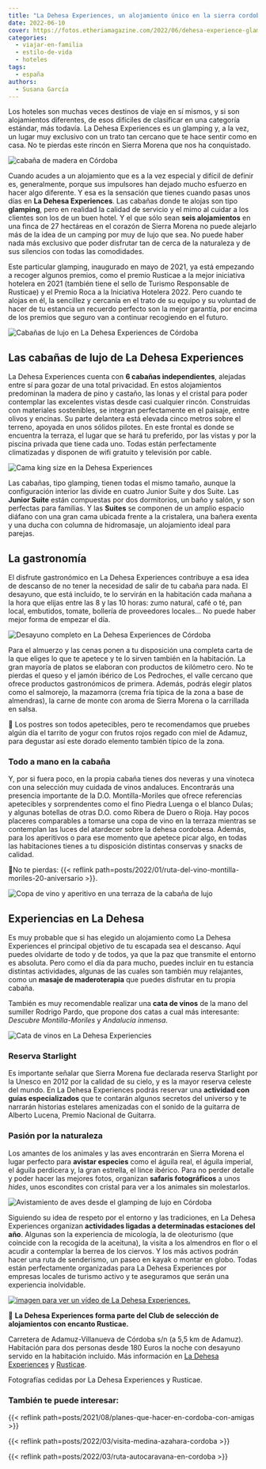 ```yaml
---
title: "La Dehesa Experiences, un alojamiento único en la sierra cordobesa"
date: 2022-06-10
cover: https://fotos.etheriamagazine.com/2022/06/dehesa-experience-glamping.jpg
categories: 
  - viajar-en-familia
  - estilo-de-vida
  - hoteles
tags: 
  - españa
authors: 
  - Susana García
---
```


Los hoteles son muchas veces destinos de viaje en sí mismos, y si son alojamientos diferentes, de esos difíciles de clasificar en una categoría estándar, más todavía. La Dehesa Experiences es un glamping y, a la vez, un lugar muy exclusivo con un trato tan cercano que te hace sentir como en casa. No te pierdas este rincón en Sierra Morena que nos ha conquistado.

![cabaña de madera en Córdoba](https://fotos.etheriamagazine.com/2022/06/dehesa-experience-glamping.jpg "Cabaña tipo glamping en La Dehesa Experience.")

Cuando acudes a un alojamiento que es a la vez especial y difícil de definir es, 
generalmente, porque sus impulsores han dejado mucho esfuerzo en hacer algo diferente. Y 
esa es la sensación que tienes cuando pasas unos días en **La Dehesa Experiences**. Las 
cabañas donde te alojas son tipo **glamping**, pero en realidad la calidad de servicio y 
el mimo al cuidar a los clientes son los de un buen hotel. Y el que sólo sean **seis 
alojamientos** en una finca de 27 hectáreas en el corazón de Sierra Morena no puede 
alejarlo más de la idea de un camping por muy de lujo que sea. No puede haber nada más 
exclusivo que poder disfrutar tan de cerca de la naturaleza y de sus silencios con todas 
las comodidades. 

Este particular glamping, inaugurado en mayo de 2021, ya está empezando a recoger 
algunos premios, como el premio Rusticae a la mejor iniciativa hotelera en 2021 (también 
tiene el sello de Turismo Responsable de Rusticae) y el Premio Roca a la Iniciativa 
Hotelera 2022. Pero cuando te alojas en él, la sencillez y cercanía en el trato de su 
equipo y su voluntad de hacer de tu estancia un recuerdo perfecto son la mejor garantía, 
por encima de los premios que seguro van a continuar recogiendo en el futuro. 

![Cabañas de lujo en La Dehesa Experiences de Córdoba](https://fotos.etheriamagazine.com/2022/06/dehesa-experiences-finca.jpg "Finca de La Dehesa Experience.")

## Las cabañas de lujo de La Dehesa Experiences

La Dehesa Experiences cuenta con **6 cabañas independientes**, alejadas entre sí para 
gozar de una total privacidad. En estos alojamientos predominan la madera de pino y 
castaño, las lonas y el cristal para poder contemplar las excelentes vistas desde casi 
cualquier rincón. Construidas con materiales sostenibles, se integran perfectamente en 
el paisaje, entre olivos y encinas. Su parte delantera está elevada cinco metros sobre 
el terreno, apoyada en unos sólidos pilotes. En este frontal es donde se encuentra la 
terraza, el lugar que se hará tu preferido, por las vistas y por la piscina privada que 
tiene cada uno. Todas están perfectamente climatizadas y disponen de wifi gratuito y 
televisión por cable. 

![Cama king size en la Dehesa Experiences](https://fotos.etheriamagazine.com/2022/06/dehesa-experiences-suite.jpg "Interior de la Suite en La Dehesa Experiences.")

Las cabañas, tipo glamping, tienen todas el mismo tamaño, aunque la configuración 
interior las divide en cuatro Junior Suite y dos Suite. Las **Junior Suite** están 
compuestas por dos dormitorios, un baño y salón, y son perfectas para familias. Y las 
**Suites** se componen de un amplio espacio diáfano con una gran cama ubicada frente a 
la cristalera, una bañera exenta y una ducha con columna de hidromasaje, un alojamiento 
ideal para parejas. 

## La gastronomía

El disfrute gastronómico en La Dehesa Experiences contribuye a esa idea de descanso de 
no tener la necesidad de salir de tu cabaña para nada. El desayuno, que está incluido, 
te lo servirán en la habitación cada mañana a la hora que elijas entre las 8 y las 10 
horas: zumo natural, café o té, pan local, embutidos, tomate, bollería de proveedores 
locales… No puede haber mejor forma de empezar el día. 

![Desayuno completo en  La Dehesa Experiences de Córdoba](https://fotos.etheriamagazine.com/2022/06/dehesa-experiences-desayuno.jpg "Completo desayuno en la cabaña de La Dehesa Experiences.")

Para el almuerzo y las cenas ponen a tu disposición una completa carta de la que eliges 
lo que te apetece y te lo sirven también en la habitación. La gran mayoría de platos se 
elaboran con productos de kilómetro cero. No te pierdas el queso y el jamón ibérico de 
Los Pedroches, el valle cercano que ofrece productos gastronómicos de primera. Además, 
podrás elegir platos como el salmorejo, la mazamorra (crema fría típica de la zona a 
base de almendras), la carne de monte con aroma de Sierra Morena o la carrillada en 
salsa. 

📌 Los postres son todos apetecibles, pero te recomendamos que pruebes algún día el 
tarrito de yogur con frutos rojos regado con miel de Adamuz, para degustar así este 
dorado elemento también típico de la zona. 

### Todo a mano en la cabaña

Y, por si fuera poco, en la propia cabaña tienes dos neveras y una vinoteca con una 
selección muy cuidada de vinos andaluces. Encontrarás una presencia importante de la 
D.O. Montilla-Moriles que ofrece referencias apetecibles y sorprendentes como el fino 
Piedra Luenga o el blanco Dulas; y algunas botellas de otras D.O. como Ribera de Duero o 
Rioja. Hay pocos placeres comparables a tomarse una copa de vino en la terraza mientras 
se contemplan las luces del atardecer sobre la dehesa cordobesa. Además, para los 
aperitivos o para ese momento que apetece picar algo, en todas las habitaciones tienes a 
tu disposición distintas conservas y snacks de calidad. 

📌No te pierdas: {{< reflink 
path=posts/2022/01/ruta-del-vino-montilla-moriles-20-aniversario >}}. 

![Copa de vino y aperitivo en una terraza de la cabaña de lujo](https://fotos.etheriamagazine.com/2022/06/la-dehesa-experiences-vino.jpg "Aperitivo en el glamping de La Dehesa Experiences.")

## Experiencias en La Dehesa

Es muy probable que si has elegido un alojamiento como La Dehesa Experiences el 
principal objetivo de tu escapada sea el descanso. Aquí puedes olvidarte de todo y de 
todos, ya que la paz que transmite el entorno es absoluta. Pero como el día da para 
mucho, puedes incluir en tu estancia distintas actividades, algunas de las cuales son 
también muy relajantes, como un **masaje de maderoterapia** que puedes disfrutar en tu 
propia cabaña. 

También es muy recomendable realizar una **cata de vinos** de la mano del sumiller 
Rodrigo Pardo, que propone dos catas a cual más interesante: _Descubre Montilla-Moriles_ 
y _Andalucía inmensa_. 

![Cata de vinos en La Dehesa Experiencies](https://fotos.etheriamagazine.com/2022/06/reserva-experience-cata-vinos.jpg "Cata de vinos en la recepción de La Dehesa Experiences.")

### Reserva Starlight

Es importante señalar que Sierra Morena fue declarada reserva Starlight por la Unesco en 
2012 por la calidad de su cielo, y es la mayor reserva celeste del mundo. En La Dehesa 
Experiences podrás reservar una **actividad con guías especializados** que te contarán 
algunos secretos del universo y te narrarán historias estelares amenizadas con el sonido 
de la guitarra de Alberto Lucena, Premio Nacional de Guitarra. 

### Pasión por la naturaleza

Los amantes de los animales y las aves encontrarán en Sierra Morena el lugar perfecto 
para **avistar especies** como el águila real, el águila imperial, el águila perdicera 
y, la gran estrella, el lince ibérico. Para no perder detalle y poder hacer las mejores 
fotos, organizan **safaris fotográficos** a unos _hides_, unos escondites con cristal 
para ver a los animales sin molestarlos. 

![Avistamiento de aves desde el glamping de lujo en Córdoba](https://fotos.etheriamagazine.com/2022/06/dehesa-experiences-hide.jpg "Hide en Sierra Morena para avistar aves.")

Siguiendo su idea de respeto por el entorno y las tradiciones, en La Dehesa Experiences 
organizan **actividades ligadas a determinadas estaciones del año**. Algunas son la 
experiencia de micología, la de oleoturismo (que coincide con la recogida de la 
aceituna), la visita a los almendros en flor o el acudir a contemplar la berrea de los 
ciervos. Y los más activos podrán hacer una ruta de senderismo, un paseo en kayak o 
montar en globo. Todas están perfectamente organizadas para La Dehesa Experiences por 
empresas locales de turismo activo y te aseguramos que serán una experiencia 
inolvidable. 

[![imagen para ver un vídeo de La Dehesa Experiences.](https://fotos.etheriamagazine.com/2022/06/video-dehesa-glamping.jpg)](https://www.youtube.com/watch?v=8xXie0lNjok)

📌 **La Dehesa Experiences forma parte del Club de selección de alojamientos con encanto 
Rusticae.** 

Carretera de Adamuz-Villanueva de Córdoba s/n (a 5,5 km de Adamuz). Habitación para dos 
personas desde 180 Euros la noche con desayuno servido en la habitación incluido. Más 
información en [La Dehesa Experiences](https://ladehesaexperiences.com/) y 
[Rusticae](https://www.rusticae.es/hotel/la-dehesa-experiences-10922). 

Fotografías cedidas por La Dehesa Experiences y Rusticae. 

### También te puede interesar:

{{< reflink path=posts/2021/08/planes-que-hacer-en-cordoba-con-amigas >}} 

{{< reflink path=posts/2022/03/visita-medina-azahara-cordoba >}} 

{{< reflink path=posts/2022/03/ruta-autocaravana-en-cordoba >}}
